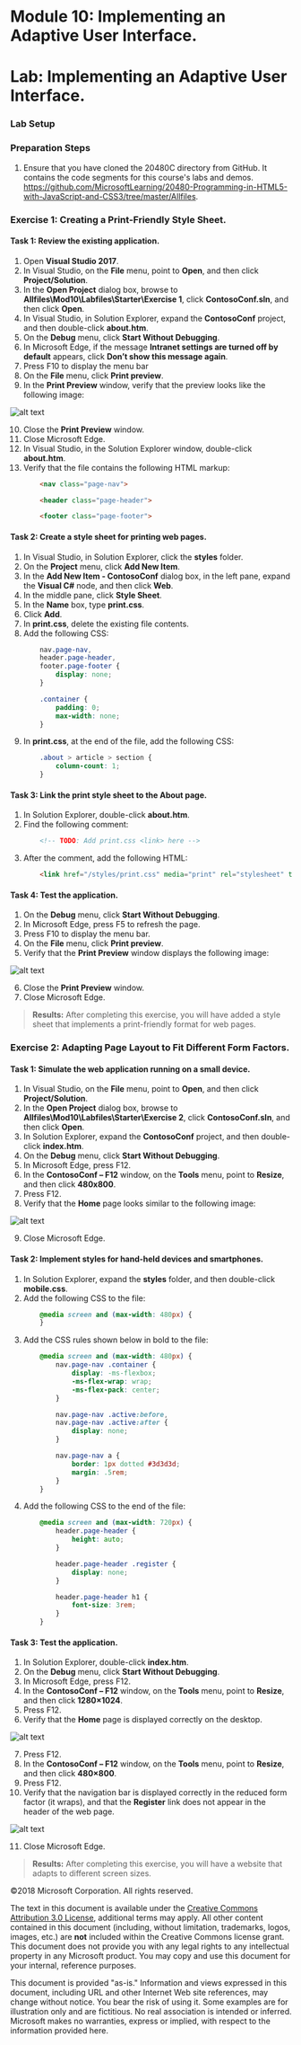 # Module 10: Implementing an Adaptive User Interface.

# Lab: Implementing an Adaptive User Interface.

### Lab Setup

### Preparation Steps

1.	Ensure that you have cloned the 20480C directory from GitHub. It contains the code segments for this course's labs and demos. https://github.com/MicrosoftLearning/20480-Programming-in-HTML5-with-JavaScript-and-CSS3/tree/master/Allfiles.

### Exercise 1: Creating a Print-Friendly Style Sheet.

#### Task 1: Review the existing application.

1.	Open **Visual Studio 2017**.
2.	In Visual Studio, on the **File** menu, point to **Open**, and then click **Project/Solution**.
3.	In the **Open Project** dialog box, browse to **Allfiles\Mod10\Labfiles\Starter\Exercise 1**, click **ContosoConf.sln**, and then click **Open**.
4.	In Visual Studio, in Solution Explorer, expand the **ContosoConf** project, and then double-click **about.htm**.
5.	On the **Debug** menu, click **Start Without Debugging**.
6.	In Microsoft Edge, if the message **Intranet settings are turned off by default** appears, click **Don’t show this message again**.
7.	Press F10 to display the menu bar
8.	On the **File** menu, click **Print preview**.
9.	In the **Print Preview** window, verify that the preview looks like the following image:

![alt text](./Images/20480B_10_Print-Preview.png "The About page in Print Preview mode")

10.	Close the **Print Preview** window.
11.	Close Microsoft Edge.
12.	In Visual Studio, in the Solution Explorer window, double-click **about.htm**. 
13.	Verify that the file contains the following HTML markup:
    ```html
        <nav class="page-nav">

        <header class="page-header">

        <footer class="page-footer">
    ```

#### Task 2: Create a style sheet for printing web pages.

1.	In Visual Studio, in Solution Explorer, click the **styles** folder.
2.	On the **Project** menu, click **Add New Item**.
3.	In the **Add New Item - ContosoConf** dialog box, in the left pane, expand the **Visual C#** node, and then click **Web**.
4.	In the middle pane, click **Style Sheet**.
5.	In the **Name** box, type **print.css**.
6.	Click **Add**.
7.	In **print.css**, delete the existing file contents. 
8.	Add the following CSS:
    ```css
        nav.page-nav,
        header.page-header,
        footer.page-footer {
            display: none;
        }

        .container {
            padding: 0;
            max-width: none;
        }
    ```
9.	In **print.css**, at the end of the file, add the following CSS: 
    ```css
        .about > article > section {
            column-count: 1;
        }
    ```

#### Task 3: Link the print style sheet to the About page.

1.	In Solution Explorer, double-click **about.htm**.
2.	Find the following comment:
    ```html
        <!-- TODO: Add print.css <link> here -->
    ```
3.	After the comment, add the following HTML:
    ```html
        <link href="/styles/print.css" media="print" rel="stylesheet" type="text/css" />
    ```

#### Task 4: Test the application.

1.	On the **Debug** menu, click **Start Without Debugging**.
2.	In Microsoft Edge, press F5 to refresh the page.
3.	Press F10 to display the menu bar.
4.	On the **File** menu, click **Print preview**.
5.	Verify that the **Print Preview** window displays the following image:

![alt text](./Images/20480B_10_Print-Preview-Final.png "The Print Preview version of the About page")

6.	Close the **Print Preview** window.
7.	Close Microsoft Edge.

>**Results:** After completing this exercise, you will have added a style sheet that implements a print-friendly format for web pages.

### Exercise 2: Adapting Page Layout to Fit Different Form Factors.

#### Task 1: Simulate the web application running on a small device.

1.	In Visual Studio, on the **File** menu, point to **Open**, and then click **Project/Solution**.
2.	In the **Open Project** dialog box, browse to **Allfiles\Mod10\Labfiles\Starter\Exercise 2**, click **ContosoConf.sln**, and then click **Open**.
3.	In Solution Explorer, expand the **ContosoConf** project, and then double-click **index.htm**.
4.	On the **Debug** menu, click **Start Without Debugging**.
5.	In Microsoft Edge, press F12.
6.	In the **ContosoConf – F12** window, on the **Tools** menu, point to **Resize**, and then click **480x800**.
7.	Press F12.
8.	Verify that the **Home** page looks similar to the following image:

![alt text](./Images/20480B_10_Home-Narrow.png "The Home page")

9.	Close Microsoft Edge. 

#### Task 2: Implement styles for hand-held devices and smartphones.

1.	In Solution Explorer, expand the **styles** folder, and then double-click **mobile.css**.
2.	Add the following CSS to the file:
    ```css
        @media screen and (max-width: 480px) {
        }
    ```
3.	Add the CSS rules shown below in bold to the file: 
    ```css
        @media screen and (max-width: 480px) {
            nav.page-nav .container {
                display: -ms-flexbox;
                -ms-flex-wrap: wrap;
                -ms-flex-pack: center;
            }

            nav.page-nav .active:before,
            nav.page-nav .active:after {
                display: none;
            }

            nav.page-nav a {
                border: 1px dotted #3d3d3d;
                margin: .5rem;
            }
        }
    ```
4.	Add the following CSS to the end of the file: 
    ```css
        @media screen and (max-width: 720px) {
            header.page-header {
                height: auto;
            }

            header.page-header .register {
                display: none;
            }

            header.page-header h1 {
                font-size: 3rem;
            }
        }
    ```

#### Task 3: Test the application.

1.	In Solution Explorer, double-click **index.htm**.
2.	On the **Debug** menu, click **Start Without Debugging**.
3.	In Microsoft Edge, press F12.
4.	In the **ContosoConf – F12** window, on the **Tools** menu, point to **Resize**, and then click **1280×1024**.
5.	Press F12.
6.	Verify that the **Home** page is displayed correctly on the desktop.

![alt text](./Images/20480B_10_Home-Desktop.png "The Home page displayed on the desktop")

7.	Press F12. 
8.	In the **ContosoConf – F12** window, on the **Tools** menu, point to **Resize**, and then click **480×800**.
9.	Press F12.
10.	Verify that the navigation bar is displayed correctly in the reduced form factor (it wraps), and that the **Register** link does not appear in the header of the web page.

![alt text](./Images/20480B_10_Home-Small.png "The Home page displayed in a reduced size widow")

11.	Close Microsoft Edge. 

>**Results:** After completing this exercise, you will have a website that adapts to different screen sizes.

©2018 Microsoft Corporation. All rights reserved.

The text in this document is available under the  [Creative Commons Attribution 3.0 License](https://creativecommons.org/licenses/by/3.0/legalcode), additional terms may apply. All other content contained in this document (including, without limitation, trademarks, logos, images, etc.) are  **not**  included within the Creative Commons license grant. This document does not provide you with any legal rights to any intellectual property in any Microsoft product. You may copy and use this document for your internal, reference purposes.

This document is provided &quot;as-is.&quot; Information and views expressed in this document, including URL and other Internet Web site references, may change without notice. You bear the risk of using it. Some examples are for illustration only and are fictitious. No real association is intended or inferred. Microsoft makes no warranties, express or implied, with respect to the information provided here.
